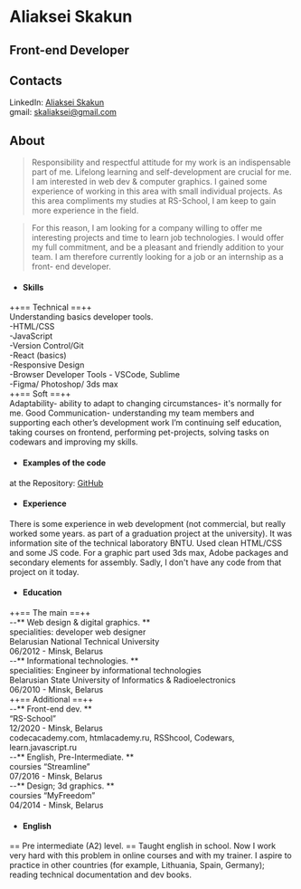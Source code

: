 # Aliaksei Skakun
## Front-end Developer

## Contacts
LinkedIn: [Aliaksei Skakun](http://www.linkedin.com/in/aliaksei-skakun-7b9738183)  
gmail: skaliaksei@gmail.com

## About

>  Responsibility and respectful attitude for my work is an indispensable part of me. Lifelong learning and self-development are crucial for me. I am interested in web dev & computer graphics. I gained some experience of working in this area with small individual projects. As this area compliments  my studies at RS-School, I am keep to gain more experience in the field. 


>  For this reason, I am looking for a company willing to offer me interesting projects and time to learn job technologies. I would offer my full commitment, and be a pleasant and friendly addition to your team. I am therefore currently looking for a job or an internship as a front- end developer.



- #### Skills
++== Technical ==++  
Understanding basics developer tools.  
-HTML/CSS  
-JavaScript  
-Version Control/Git  
-React (basics)  
-Responsive Design  
-Browser Developer Tools - VSCode, Sublime  
-Figma/ Photoshop/ 3ds max  
++== Soft ==++  
Adaptability- ability to adapt to changing circumstances- it's normally for me.
Good Communication- understanding my team members and supporting each other’s development work
I’m continuing self education, taking courses on frontend, performing pet-projects, solving tasks on codewars and improving my skills.  

- #### Examples of the code
at the Repository: [GitHub](http://github.com/skaliaksei/)

- #### Experience
There is some experience in web development (not commercial, but really worked some years. as part of a graduation project at the university). It was information site of the technical laboratory BNTU. Used clean HTML/CSS and some JS code. For a graphic part used 3ds max, Adobe packages and secondary elements for assembly. Sadly, I don't have any code from that project on it today.

- #### Education
++== The main ==++  
--** Web design & digital graphics. **  
specialities: developer web designer  
Belarusian National Technical University  
06/2012 - Minsk, Belarus  
--** Informational technologies. **  
specialities: Engineer by informational technologies  
Belarusian State University of Informatics & Radioelectronics  
06/2010 - Minsk, Belarus  
++== Additional ==++  
--** Front-end dev. **  
“RS-School”  
12/2020 - Minsk, Belarus  
codecacademy.com, htmlacademy.ru, RSShcool, Codewars, learn.javascript.ru  
--** English, Pre-Intermediate. **  
coursies “Streamline”  
07/2016 - Minsk, Belarus  
--** Design; 3d graphics. **  
coursies “MyFreedom”  
04/2014 - Minsk, Belarus  

- #### English
== Pre intermediate (A2) level. == Taught english in school. Now I work very hard with this problem in online courses and with my trainer. I aspire to practice in other countries (for example, Lithuania, Spain, Germany); reading technical documentation and dev books.
